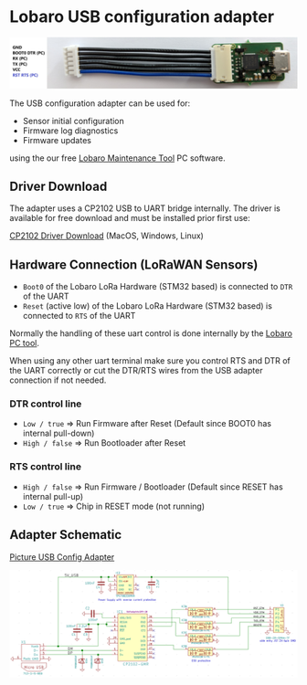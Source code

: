 # Lobaro USB configuration adapter

![Picture USB Config Adapter](./img/lobaro-config-adapter.jpg)

The USB configuration adapter can be used for:

* Sensor initial configuration
* Firmware log diagnostics
* Firmware updates

using the our free [Lobaro Maintenance Tool](./lobaro-tool.md) PC software.

## Driver Download
The adapter uses a CP2102 USB to UART bridge internally. The driver is available for free download and must be installed prior first use:

[CP2102 Driver Download](https://www.silabs.com/products/development-tools/software/usb-to-uart-bridge-vcp-drivers) (MacOS, Windows, Linux)

## Hardware Connection (LoRaWAN Sensors)

* ```Boot0``` of the Lobaro LoRa Hardware (STM32 based) is connected to ```DTR``` of the UART
* ```Reset``` (active low) of the Lobaro LoRa Hardware (STM32 based) is connected to ```RTS``` of the UART

Normally the handling of these uart control is done internally by the [Lobaro PC tool](lobaro-tool).

When using any other uart terminal make sure you control RTS and DTR of the UART correctly or cut the DTR/RTS wires 
from the USB adapter connection if not needed.

### DTR control line

* ```Low / true``` => Run Firmware after Reset (Default since BOOT0 has internal pull-down)
* ```High / false``` => Run Bootloader after Reset


### RTS control line

* ```High / false``` => Run Firmware / Bootloader (Default since RESET has internal pull-up)
* ```Low / true``` => Chip in RESET mode (not running)

## Adapter Schematic
[Picture USB Config Adapter](./img/config-adapter-schematic.png)

![Picture USB Config Adapter](./img/config-adapter-schematic.png)

